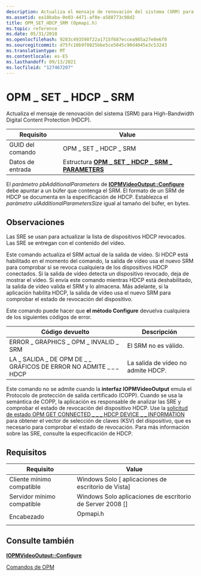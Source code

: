 ```yaml
---
description: Actualiza el mensaje de renovación del sistema (SRM) para High-Bandwidth Digital Content Protection (HDCP).
ms.assetid: ea18baba-0e03-4471-af0e-a588773c98d2
title: OPM_SET_HDCP_SRM (Opmapi.h)
ms.topic: reference
ms.date: 05/31/2018
ms.openlocfilehash: 9283c493598f22a1715f687eccea985a27e0e6f0
ms.sourcegitcommit: d75fc10b9f0825bbe5ce5045c90d4045e3c53243
ms.translationtype: MT
ms.contentlocale: es-ES
ms.lasthandoff: 09/13/2021
ms.locfileid: "127467207"
---
```

# <a name="opm_set_hdcp_srm"></a>OPM \_ SET \_ HDCP \_ SRM

Actualiza el mensaje de renovación del sistema (SRM) para High-Bandwidth Digital Content Protection (HDCP).



| Requisito | Value |
|--------------|-------------------------------------------------------------------------------------|
| GUID del comando | OPM \_ SET \_ HDCP \_ SRM                                                                 |
| Datos de entrada   | Estructura [**OPM \_ SET \_ HDCP \_ SRM \_ PARAMETERS**](/windows/desktop/api/opmapi/ns-opmapi-opm_set_hdcp_srm_parameters) |



 

El *parámetro pbAdditionalParameters* de [**IOPMVideoOutput::Configure**](/windows/desktop/api/opmapi/nf-opmapi-iopmvideooutput-configure) debe apuntar a un búfer que contenga el SRM. El formato de un SRM de HDCP se documenta en la especificación de HDCP. Establezca el *parámetro ulAdditionalParametersSize* igual al tamaño del búfer, en bytes.

## <a name="remarks"></a>Observaciones

Las SRE se usan para actualizar la lista de dispositivos HDCP revocados. Las SRE se entregan con el contenido del vídeo.

Este comando actualiza el SRM actual de la salida de vídeo. Si HDCP está habilitado en el momento del comando, la salida de vídeo usa el nuevo SRM para comprobar si se revoca cualquiera de los dispositivos HDCP conectados. Si la salida de vídeo detecta un dispositivo revocado, deja de mostrar el vídeo. Si envía este comando mientras HDCP está deshabilitado, la salida de vídeo valida el SRM y lo almacena. Más adelante, si la aplicación habilita HDCP, la salida de vídeo usa el nuevo SRM para comprobar el estado de revocación del dispositivo.

Este comando puede hacer que **el método Configure** devuelva cualquiera de los siguientes códigos de error.



| Código devuelto                                            | Descripción                             |
|--------------------------------------------------------|-----------------------------------------|
| ERROR \_ GRAPHICS \_ OPM \_ INVALID \_ SRM                     | El SRM no es válido.                   |
| LA \_ SALIDA \_ DE OPM DE \_ \_ GRÁFICOS DE ERROR NO ADMITE \_ \_ \_ HDCP | La salida de vídeo no admite HDCP. |



 

Este comando no se admite cuando la **interfaz IOPMVideoOutput** emula el Protocolo de protección de salida certificado (COPP). Cuando se usa la semántica de COPP, la aplicación es responsable de analizar las SRE y comprobar el estado de revocación del dispositivo HDCP. Use la [solicitud de estado OPM GET CONNECTED \_ \_ \_ HDCP DEVICE \_ \_ INFORMATION](opm-get-connected-hdcp-device-information.md) para obtener el vector de selección de claves (KSV) del dispositivo, que es necesario para comprobar el estado de revocación. Para más información sobre las SRE, consulte la especificación de HDCP.

## <a name="requirements"></a>Requisitos



| Requisito | Value |
|-------------------------------------|-------------------------------------------------------------------------------------|
| Cliente mínimo compatible<br/> | Windows Solo \[ aplicaciones de escritorio de Vista\]<br/>                                      |
| Servidor mínimo compatible<br/> | Windows Solo aplicaciones de escritorio de Server 2008 \[\]<br/>                                |
| Encabezado<br/>                   | <dl> <dt>Opmapi.h</dt> </dl> |



## <a name="see-also"></a>Consulte también

<dl> <dt>

[**IOPMVideoOutput::Configure**](/windows/desktop/api/opmapi/nf-opmapi-iopmvideooutput-configure)
</dt> <dt>

[Comandos de OPM](opm-commands.md)
</dt> </dl>

 

 




